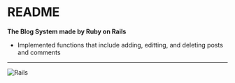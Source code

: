 # README

**The Blog System made by Ruby on Rails**
- Implemented functions that include  adding, editting, and deleting posts and comments
------------
![Rails](https://upload.wikimedia.org/wikipedia/commons/thumb/6/62/Ruby_On_Rails_Logo.svg/220px-Ruby_On_Rails_Logo.svg.png "Rails")
